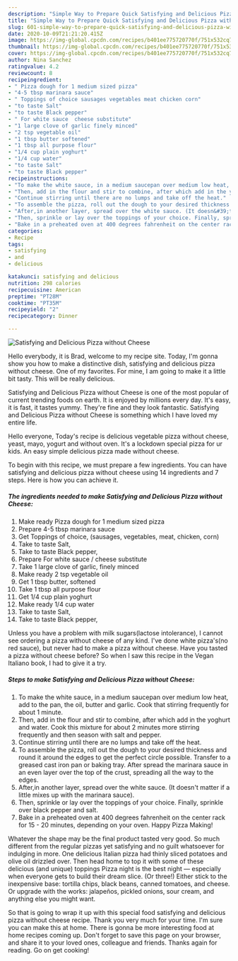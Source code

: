 ```yaml
---
description: "Simple Way to Prepare Quick Satisfying and Delicious Pizza without Cheese"
title: "Simple Way to Prepare Quick Satisfying and Delicious Pizza without Cheese"
slug: 601-simple-way-to-prepare-quick-satisfying-and-delicious-pizza-without-cheese
date: 2020-10-09T21:21:20.415Z
image: https://img-global.cpcdn.com/recipes/b401ee775720770f/751x532cq70/satisfying-and-delicious-pizza-without-cheese-recipe-main-photo.jpg
thumbnail: https://img-global.cpcdn.com/recipes/b401ee775720770f/751x532cq70/satisfying-and-delicious-pizza-without-cheese-recipe-main-photo.jpg
cover: https://img-global.cpcdn.com/recipes/b401ee775720770f/751x532cq70/satisfying-and-delicious-pizza-without-cheese-recipe-main-photo.jpg
author: Nina Sanchez
ratingvalue: 4.2
reviewcount: 8
recipeingredient:
- " Pizza dough for 1 medium sized pizza"
- "4-5 tbsp marinara sauce"
- " Toppings of choice sausages vegetables meat chicken corn"
- "to taste Salt"
- "to taste Black pepper"
- " For white sauce  cheese substitute"
- "1 large clove of garlic finely minced"
- "2 tsp vegetable oil"
- "1 tbsp butter softened"
- "1 tbsp all purpose flour"
- "1/4 cup plain yoghurt"
- "1/4 cup water"
- "to taste Salt"
- "to taste Black pepper"
recipeinstructions:
- "To make the white sauce, in a medium saucepan over medium low heat, add to the pan, the oil, butter and garlic. Cook that stirring frequently for about 1 minute."
- "Then, add in the flour and stir to combine, after which add in the yoghurt and water. Cook this mixture for about 2 minutes more stirring frequently and then season with salt and pepper."
- "Continue stirring until there are no lumps and take off the heat."
- "To assemble the pizza, roll out the dough to your desired thickness and round it around the edges to get the perfect circle possible. Transfer to a greased cast iron pan or baking tray. After spread the marinara sauce in an even layer over the top of the crust, spreading all the way to the edges."
- "After,in another layer, spread over the white sauce. (It doesn&#39;t matter if a little mixes up with the marinara sauce)."
- "Then, sprinkle or lay over the toppings of your choice. Finally, sprinkle over black pepper and salt."
- "Bake in a preheated oven at 400 degrees fahrenheit on the center rack for 15 - 20 minutes, depending on your oven. Happy Pizza Making!"
categories:
- Recipe
tags:
- satisfying
- and
- delicious

katakunci: satisfying and delicious 
nutrition: 298 calories
recipecuisine: American
preptime: "PT28M"
cooktime: "PT35M"
recipeyield: "2"
recipecategory: Dinner

---
```



![Satisfying and Delicious Pizza without Cheese](https://img-global.cpcdn.com/recipes/b401ee775720770f/751x532cq70/satisfying-and-delicious-pizza-without-cheese-recipe-main-photo.jpg)

Hello everybody, it is Brad, welcome to my recipe site. Today, I'm gonna show you how to make a distinctive dish, satisfying and delicious pizza without cheese. One of my favorites. For mine, I am going to make it a little bit tasty. This will be really delicious.

Satisfying and Delicious Pizza without Cheese is one of the most popular of current trending foods on earth. It is enjoyed by millions every day. It's easy, it is fast, it tastes yummy. They're fine and they look fantastic. Satisfying and Delicious Pizza without Cheese is something which I have loved my entire life.

Hello everyone, Today&#39;s recipe is delicious vegetable pizza without cheese, yeast, mayo, yogurt and without oven. It&#39;s a lockdown special pizza for ur kids. An easy simple delicious pizza made without cheese.


To begin with this recipe, we must prepare a few ingredients. You can have satisfying and delicious pizza without cheese using 14 ingredients and 7 steps. Here is how you can achieve it.

<!--inarticleads1-->

##### The ingredients needed to make Satisfying and Delicious Pizza without Cheese:

1. Make ready  Pizza dough for 1 medium sized pizza
1. Prepare 4-5 tbsp marinara sauce
1. Get  Toppings of choice, (sausages, vegetables, meat, chicken, corn)
1. Take to taste Salt,
1. Take to taste Black pepper,
1. Prepare  For white sauce / cheese substitute
1. Take 1 large clove of garlic, finely minced
1. Make ready 2 tsp vegetable oil
1. Get 1 tbsp butter, softened
1. Take 1 tbsp all purpose flour
1. Get 1/4 cup plain yoghurt
1. Make ready 1/4 cup water
1. Take to taste Salt,
1. Take to taste Black pepper,


Unless you have a problem with milk sugars(lactose intolerance), I cannot see ordering a pizza without cheese of any kind. I&#39;ve done white pizza&#39;s(no red sauce), but never had to make a pizza without cheese. Have you tasted a pizza without cheese before? So when I saw this recipe in the Vegan Italiano book, I had to give it a try. 

<!--inarticleads2-->

##### Steps to make Satisfying and Delicious Pizza without Cheese:

1. To make the white sauce, in a medium saucepan over medium low heat, add to the pan, the oil, butter and garlic. Cook that stirring frequently for about 1 minute.
1. Then, add in the flour and stir to combine, after which add in the yoghurt and water. Cook this mixture for about 2 minutes more stirring frequently and then season with salt and pepper.
1. Continue stirring until there are no lumps and take off the heat.
1. To assemble the pizza, roll out the dough to your desired thickness and round it around the edges to get the perfect circle possible. Transfer to a greased cast iron pan or baking tray. After spread the marinara sauce in an even layer over the top of the crust, spreading all the way to the edges.
1. After,in another layer, spread over the white sauce. (It doesn&#39;t matter if a little mixes up with the marinara sauce).
1. Then, sprinkle or lay over the toppings of your choice. Finally, sprinkle over black pepper and salt.
1. Bake in a preheated oven at 400 degrees fahrenheit on the center rack for 15 - 20 minutes, depending on your oven. Happy Pizza Making!


Whatever the shape may be the final product tasted very good. So much different from the regular pizzas yet satisfying and no guilt whatsoever for indulging in more. One delicious Italian pizza had thinly sliced potatoes and olive oil drizzled over. Then head home to top it with some of these delicious (and unique) toppings Pizza night is the best night — especially when everyone gets to build their dream slice. (Or three!) Either stick to the inexpensive base: tortilla chips, black beans, canned tomatoes, and cheese. Or upgrade with the works: jalapeños, pickled onions, sour cream, and anything else you might want. 

So that is going to wrap it up with this special food satisfying and delicious pizza without cheese recipe. Thank you very much for your time. I'm sure you can make this at home. There is gonna be more interesting food at home recipes coming up. Don't forget to save this page on your browser, and share it to your loved ones, colleague and friends. Thanks again for reading. Go on get cooking!
